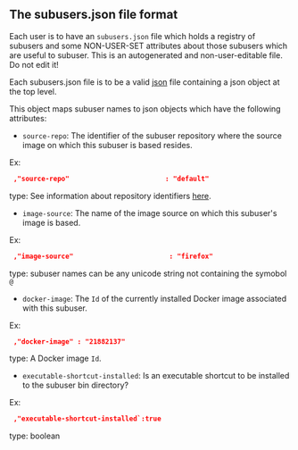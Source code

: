 The subusers.json file format
--------------------------------

Each user is to have an `subusers.json` file which holds a registry of subusers and some NON-USER-SET attributes about those subusers which are useful to subuser.  This is an autogenerated and non-user-editable file.  Do not edit it!

Each subusers.json file is to be a valid [json](http://www.ecma-international.org/publications/files/ECMA-ST/ECMA-404.pdf) file containing a json object at the top level.

This object maps subuser names to json objects which have the following attributes:

 * `source-repo`: The identifier of the subuser repository where the source image on which this subuser is based resides.

  Ex:

  ````json
   ,"source-repo"                        : "default"
  ````

  type: See information about repository identifiers [here](repositories-dot-json-file-format.md).

 * `image-source`: The name of the image source on which this subuser's image is based.

  Ex:

  ````json
   ,"image-source"                        : "firefox"
  ````

  type: subuser names can be any unicode string not containing the symobol `@`

 * `docker-image`: The `Id` of the currently installed Docker image associated with this subuser.

  Ex:

  ````json
   ,"docker-image" : "21882137"
  ````

  type: A Docker image `Id`.

 * `executable-shortcut-installed`: Is an executable shortcut to be installed to the subuser bin directory?

  Ex:

  ````json
   ,"executable-shortcut-installed`:true
  ````

  type: boolean

